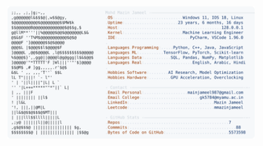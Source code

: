 <picture>
  <source srcset="https://raw.githubusercontent.com/mmazinjameel/mmazinjameel/main/dark_mode.svg?v=1747822300" media="(prefers-color-scheme: dark)">
  <img src="https://raw.githubusercontent.com/mmazinjameel/mmazinjameel/main/light_mode.svg?v=1747822300">
</picture>
